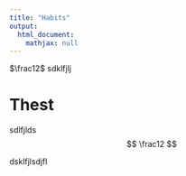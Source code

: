 ```yaml
---
title: "Habits"
output:
  html_document:
    mathjax: null
---
```


$\frac12$ sdklfjlj

# Thest
sdlfjlds
$$ \frac12 $$

dsklfjlsdjfl
